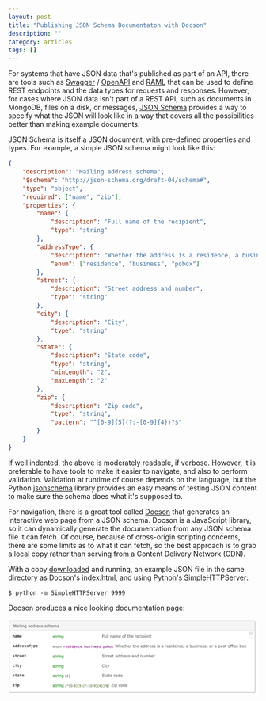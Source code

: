 ```yaml
---
layout: post
title: "Publishing JSON Schema Documentaton with Docson"
description: ""
category: articles
tags: []
---
```


For systems that have JSON data that's published as part of an API, there are
tools such as [Swagger][sw] / [OpenAPI][oa] and [RAML][ra] that can be used to
define REST endpoints and the data types for requests and responses. However,
for cases where JSON data isn't part of a REST API, such as documents in
MongoDB, files on a disk, or messages, [JSON Schema][js] provides a way to
specify what the JSON will look like in a way that covers all the possibilities
better than making example documents.

[sw]:http://swagger.io/
[oa]:https://openapis.org/
[ra]:http://raml.org/
[js]:http://json-schema.org/

JSON Schema is itself a JSON document, with pre-defined properties and types.
For example, a simple JSON schema might look like this:

```json
{
    "description": "Mailing address schema",
    "$schema": "http://json-schema.org/draft-04/schema#",
    "type": "object",
    "required": ["name", "zip"],
    "properties": {
        "name": {
            "description": "Full name of the recipient",
            "type": "string"
        },
        "addressType": {
            "description": "Whether the address is a residence, a business, or a post office box",
            "enum": ["residence", "business", "pobox"]
        },
        "street": {
            "description": "Street address and number",
            "type": "string"
        },
        "city": {
            "description": "City",
            "type": "string"
        },
        "state": {
            "description": "State code",
            "type": "string",
            "minLength": "2",
            "maxLength": "2"
        },
        "zip": {
            "description": "Zip code",
            "type": "string",
            "pattern": "^[0-9]{5}(?:-[0-9]{4})?$"
        }
    }
}
```

If well indented, the above is moderately readable, if verbose. However, it is
preferable to have tools to make it easier to navigate, and also to
perform validation. Validation at runtime of course depends on the
language, but the Python [jsonschema][pj] library provides an
easy means of testing JSON content to make sure the schema does what
it's supposed to.

[pj]:https://pypi.python.org/pypi/jsonschema

For navigation, there is a great tool called [Docson][ds] that generates
an interactive web page from a JSON schema. Docson is a JavaScript library,
so it can dynamically generate the documentation from any JSON schema file
it can fetch. Of course, because of cross-origin scripting concerns, there
are some limits as to what it can fetch, so the best approach is to grab
a local copy rather than serving from a Content Delivery Network (CDN).

[ds]:https://github.com/lbovet/docson

With a copy [downloaded][dl] and running, an example JSON file in the same
directory as Docson's index.html, and using Python's SimpleHTTPServer:

[dl]:https://github.com/lbovet/docson/archive/master.zip

```
$ python -m SimpleHTTPServer 9999
```

Docson produces a nice looking documentation page:

<img src="/post-images/docson.png" style="max-width:100%;max-height:250px;"/>

